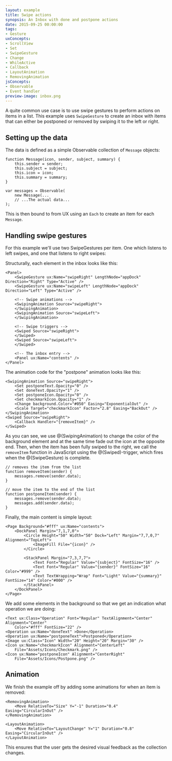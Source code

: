 ```yaml
---
layout: example
title: Swipe actions
synopsis: An Inbox with done and postpone actions
date: 2015-09-25 00:00:00
tags:
- Gesture
uxConcepts:
- ScrollView
- Set
- SwipeGesture
- Change
- WhileActive
- Callback
- LayoutAnimation
- RemovingAnimation
jsConcepts:
- Observable
- Event handler
preview-image: inbox.png
---
```

A quite common use case is to use swipe gestures to perform actions on items in a list. This example uses `SwipeGesture` to create an inbox with items that can either be postponed or removed by swiping it to the left or right.

## Setting up the data

The data is defined as a simple Observable collection of `Message` objects:

<!-- snippet-begin:code/Inbox.ux:Message -->

```
function Message(icon, sender, subject, summary) {
    this.sender = sender;
    this.subject = subject;
    this.icon = icon;
    this.summary = summary;
}
```

<!-- snippet-end -->

<!-- snippet-begin:code/Inbox.ux:DataSource -->

```
var messages = Observable(
	new Message(...
    // ...The actual data...
);
```

<!-- snippet-end -->

This is then bound to from UX using an `Each` to create an item for each `Message`.

## Handling swipe gestures

For this example we'll use two SwipeGestures per item. One which listens to left swipes, and one that listens to right swipes:

Structurally, each element in the inbox looks like this:

	<Panel>
		<SwipeGesture ux:Name="swipeRight" LengthNode="appDock" Direction="Right" Type="Active" />
		<SwipeGesture ux:Name="swipeLeft" LengthNode="appDock" Direction="Left" Type="Active" />

		<!-- Swipe animations -->
		<SwipingAnimation Source="swipeRight">
		</SwipingAnimation>
		<SwipingAnimation Source="swipeLeft">
		</SwipingAnimation>

		<!-- Swipe triggers -->
		<Swiped Source="swipeRight">
		</Swiped>
		<Swiped Source="swipeLeft">
		</Swiped>

		<!-- The inbox entry -->
		<Panel ux:Name="contents" />
	</Panel>

The animation code for the "postpone" animation looks like this:

	<SwipingAnimation Source="swipeRight">
		<Set postponeText.Opacity="0" />
		<Set doneText.Opacity="1" />
		<Set postponeIcon.Opacity="0" />
		<Set checkmarkIcon.Opacity="1" />
		<Change background.Color="#050" Easing="ExponentialOut" />
		<Scale Target="checkmarkIcon" Factor="2.8" Easing="BackOut" />
	</SwipingAnimation>
	<Swiped Source="swipeRight">
		<Callback Handler="{removeItem}" />
	</Swiped>


As you can see, we use @(SwipingAnimation) to change the color of the background element and at the same time fade out the icon at the opposite end. Then, when the item has been fully swiped to the right, we call the `removeItem` function in JavaScript using the @(Swiped)-trigger, which fires when the @(SwipeGesture) is complete.

```
// removes the item from the list
function removeItem(sender) {
    messages.remove(sender.data);
}

// move the item to the end of the list
function postponeItem(sender) {
    messages.remove(sender.data);
    messages.add(sender.data);
}
```

Finally, the main content is simple layout:

<!-- snippet-begin:code/Inbox.ux:Contents -->

```
<Page Background="#fff" ux:Name="contents">
    <DockPanel Margin="7,1,7,0">
        <Circle Height="50" Width="50" Dock="Left" Margin="7,7,0,7" Alignment="TopLeft">
            <ImageFill File="{icon}" />
        </Circle>

        <StackPanel Margin="7,3,7,7">
            <Text Font="Regular" Value="{subject}" FontSize="16" />
            <Text Font="Regular" Value="{sender}" FontSize="16" Color="#999" />
            <Text TextWrapping="Wrap" Font="Light" Value="{summary}" FontSize="14" Color="#000" />
        </StackPanel>
    </DockPanel>
</Page>
```

<!-- snippet-end -->

We add some elements in the background so that we get an indication what operation we are doing:

<!-- snippet-begin:code/Inbox.ux:BackgroundElements -->

```
<Text ux:Class="Operation" Font="Regular" TextAlignment="Center" Alignment="Center"
    Color="#fff" FontSize="22" />
<Operation ux:Name="doneText" >Done</Operation>
<Operation ux:Name="postponeText">Postponed</Operation>
<Image ux:Class="Icon" Width="20" Height="20" Margin="30" />
<Icon ux:Name="checkmarkIcon" Alignment="CenterLeft"
    File="Assets/Icons/Checkmark.png" />
<Icon ux:Name="postponeIcon" Alignment="CenterRight"
    File="Assets/Icons/Postpone.png" />
```

<!-- snippet-end -->

## Animation

We finish the example off by adding some animations for when an item is removed:

<!-- snippet-begin:code/Inbox.ux:Animations -->

```
<RemovingAnimation>
    <Move RelativeTo="Size" Y="-1" Duration="0.4" Easing="CircularInOut" />
</RemovingAnimation>

<LayoutAnimation>
    <Move RelativeTo="LayoutChange" Y="1" Duration="0.8" Easing="CircularInOut" />
</LayoutAnimation>
```

<!-- snippet-end -->

This ensures that the user gets the desired visual feedback as the collection changes.
